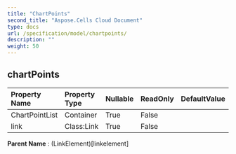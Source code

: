 ```yaml
---
title: "ChartPoints"
second_title: "Aspose.Cells Cloud Document"
type: docs
url: /specification/model/chartpoints/
description: ""
weight: 50
---
```


## **chartPoints**

 

| Property Name | Property Type | Nullable |  ReadOnly | DefaultValue | Description | 
| :- | :- | :- |:- |  :- | :- |
| ChartPointList | Container | True |  False |  |  |  
| link | Class:Link | True |  False |  |  |  

**Parent Name** : (LinkElement)[linkelement]

